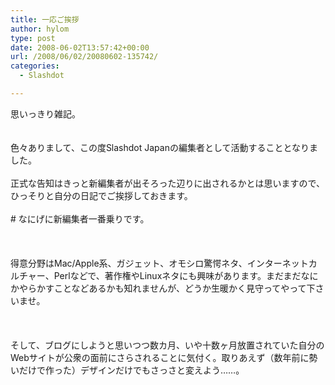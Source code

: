 ```yaml
---
title: 一応ご挨拶
author: hylom
type: post
date: 2008-06-02T13:57:42+00:00
url: /2008/06/02/20080602-135742/
categories:
  - Slashdot

---
```

思いっきり雑記。  
</br>   
色々ありまして、この度Slashdot Japanの編集者として活動することとなりました。</br>   
正式な告知はきっと新編集者が出そろった辺りに出されるかとは思いますので、ひっそりと自分の日記でご挨拶しておきます。</br>   
\# なにげに新編集者一番乗りです。</br>  
</br>   
得意分野はMac/Apple系、ガジェット、オモシロ驚愕ネタ、インターネットカルチャー、Perlなどで、著作権やLinuxネタにも興味があります。まだまだなにかやらかすことなどあるかも知れませんが、どうか生暖かく見守ってやって下さいませ。</br>  
</br>   
そして、ブログにしようと思いつつ数カ月、いや十数ヶ月放置されていた自分のWebサイトが公衆の面前にさらされることに気付く。取りあえず（数年前に勢いだけで作った）デザインだけでもさっさと変えよう……。</br>  
</br>  
</br>
